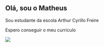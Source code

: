 ## Olá, sou o Matheus 

Sou estudante da escola Arthur Cyrillo Freire

Espero conseguir o meu curriculo 

![](https://media1.tenor.com/m/bmpoXRg6SYUAAAAC/bring-it-on-lets-get-it-on.gif)
